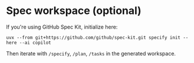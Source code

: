 
# Spec workspace (optional)

If you're using GitHub Spec Kit, initialize here:
```
uvx --from git+https://github.com/github/spec-kit.git specify init --here --ai copilot
```
Then iterate with `/specify`, `/plan`, `/tasks` in the generated workspace.
